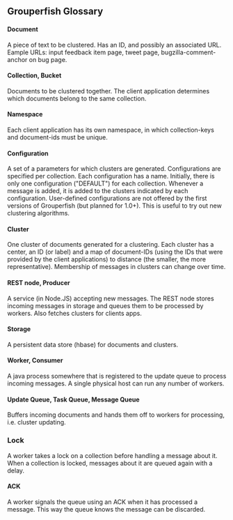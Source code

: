## Grouperfish Glossary

#### Document
A piece of text to be clustered. Has an ID, and possibly an associated URL. Eample URLs: input feedback item page, tweet page, bugzilla-comment-anchor on bug page.

#### Collection, Bucket
Documents to be clustered together. The client application determines which documents belong to the same collection.

#### Namespace
Each client application has its own namespace, in which collection-keys and
document-ids must be unique.

#### Configuration
A set of a parameters for which clusters are generated. Configurations are specified per collection. Each configuration has a name. Initially, there is only one configuration ("DEFAULT") for each collection. Whenever a message is added, it is added to the clusters indicated by each configuration.
User-defined configurations are not offered by the first versions of Grouperfish (but planned for 1.0+). This is useful to try out new clustering algorithms.

#### Cluster
One cluster of documents generated for a clustering. Each cluster has a center, an ID (or label) and a map of document-IDs (using the IDs that were provided by the client applications) to distance (the smaller, the more representative). Membership of messages in clusters can change over time.

#### REST node, Producer
A service (in Node.JS) accepting new messages. The REST node stores incoming messages in storage and queues them to be processed by workers. Also fetches clusters for clients apps.

#### Storage
A persistent data store (hbase) for documents and clusters.

#### Worker, Consumer
A java process somewhere that is registered to the update queue to process incoming messages. A single physical host can run any number of workers.

#### Update Queue, Task Queue, Message Queue
Buffers incoming documents and hands them off to workers for processing, i.e. cluster updating.

### Lock
A worker takes a lock on a collection before handling a message about it. When a collection is locked, messages about it are queued again with a delay.

#### ACK
A worker signals the queue using an ACK when it has processed a message. This way the queue knows the message can be discarded.
